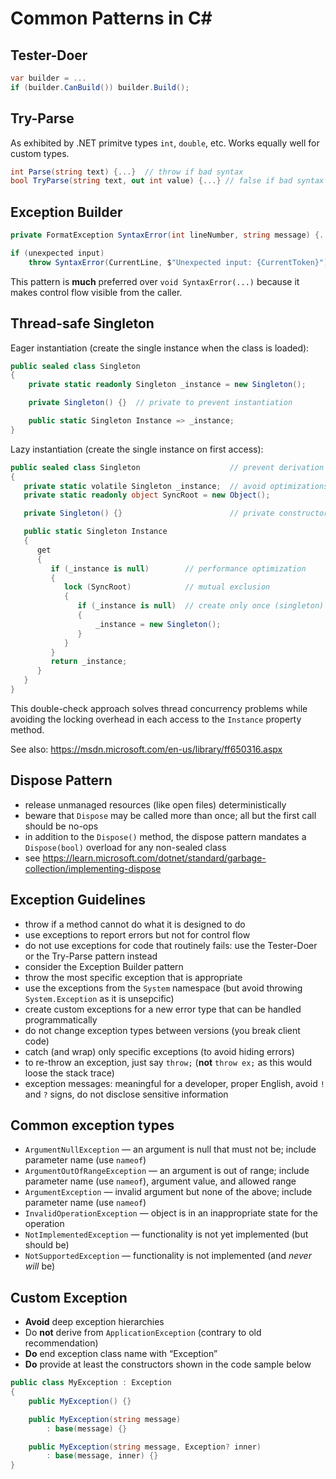 # Common Patterns in C\#

## Tester-Doer

```C#
var builder = ...
if (builder.CanBuild()) builder.Build();
```

## Try-Parse

As exhibited by .NET primitve types `int`, `double`, etc.
Works equally well for custom types.

```C#
int Parse(string text) {...}  // throw if bad syntax
bool TryParse(string text, out int value) {...} // false if bad syntax
```

## Exception Builder

```C#
private FormatException SyntaxError(int lineNumber, string message) {...}

if (unexpected input)
    throw SyntaxError(CurrentLine, $"Unexpected input: {CurrentToken}");
```

This pattern is **much** preferred over `void SyntaxError(...)` because
it makes control flow visible from the caller.

## Thread-safe Singleton

Eager instantiation (create the single instance when the class is loaded):

```C#
public sealed class Singleton
{
    private static readonly Singleton _instance = new Singleton();

    private Singleton() {}  // private to prevent instantiation

    public static Singleton Instance => _instance;
}
```

Lazy instantiation (create the single instance on first access):

```C#
public sealed class Singleton                    // prevent derivation
{
   private static volatile Singleton _instance;  // avoid optimizations
   private static readonly object SyncRoot = new Object();

   private Singleton() {}                        // private constructor

   public static Singleton Instance
   {
      get 
      {
         if (_instance is null)        // performance optimization
         {
            lock (SyncRoot)            // mutual exclusion
            {
               if (_instance is null)  // create only once (singleton)
               {
                   _instance = new Singleton();
               }
            }
         }
         return _instance;
      }
   }
}

```

This double-check approach solves thread concurrency problems
while avoiding the locking overhead in each access to the
`Instance` property method.

See also: <https://msdn.microsoft.com/en-us/library/ff650316.aspx>

## Dispose Pattern

- release unmanaged resources (like open files) deterministically
- beware that `Dispose` may be called more than once;
  all but the first call should be no-ops
- in addition to the `Dispose()` method, the dispose pattern mandates
  a `Dispose(bool)` overload for any non-sealed class
- see <https://learn.microsoft.com/dotnet/standard/garbage-collection/implementing-dispose>

## Exception Guidelines

- throw if a method cannot do what it is designed to do
- use exceptions to report errors but not for control flow
- do not use exceptions for code that routinely fails:
  use the Tester-Doer or the Try-Parse pattern instead
- consider the Exception Builder pattern
- throw the most specific exception that is appropriate
- use the exceptions from the `System` namespace (but avoid
  throwing `System.Exception` as it is unsepcific)
- create custom exceptions for a new error type that can
  be handled programmatically
- do not change exception types between versions (you break client code)
- catch (and wrap) only specific exceptions (to avoid hiding errors)
- to re-throw an exception, just say `throw;`
  (**not** `throw ex;` as this would loose the stack trace)
- exception messages: meaningful for a developer, proper English,
  avoid `!` and `?` signs, do not disclose sensitive information

## Common exception types

- `ArgumentNullException` — an argument is null that must not be;
  include parameter name (use `nameof`)
- `ArgumentOutOfRangeException` — an argument is out of range;
  include parameter name (use `nameof`), argument value, and allowed range
- `ArgumentException` — invalid argument but none of the above;
  include parameter name (use `nameof`)
- `InvalidOperationException` — object is in an inappropriate state
  for the operation
- `NotImplementedException` — functionality is not yet implemented
  (but should be)
- `NotSupportedException` — functionality is not implemented
  (and *never will* be)

## Custom Exception

- **Avoid** deep exception hierarchies
- Do **not** derive from `ApplicationException` (contrary to old recommendation)
- **Do** end exception class name with “Exception”
- **Do** provide at least the constructors shown in the code sample below

```C#
public class MyException : Exception
{
    public MyException() {}

    public MyException(string message)
        : base(message) {}

    public MyException(string message, Exception? inner)
        : base(message, inner) {}
}
```
